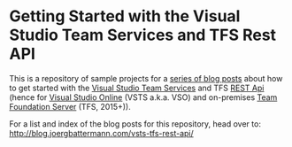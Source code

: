 # Getting Started with the Visual Studio Team Services and TFS Rest API

This is a repository of sample projects for a [series of blog posts](http://blog.joergbattermann.com/vsts-tfs-rest-api/) about how to get started with the [Visual Studio Team Services](https://www.visualstudio.com/products/visual-studio-team-services-vs) and TFS [REST Api](https://www.visualstudio.com/integrate/api/overview) (hence for [Visual Studio Online]((https://www.visualstudio.com/products/visual-studio-team-services-vs)) (VSTS a.k.a. VSO) and on-premises [Team Foundation Server](https://www.visualstudio.com/products/tfs-overview-vs.aspx) (TFS, 2015+)).

For a list and index of the blog posts for this repository, head over to: http://blog.joergbattermann.com/vsts-tfs-rest-api/
